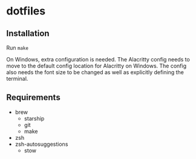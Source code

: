 # dotfiles

## Installation

Run `make`

On Windows, extra configuration is needed. The Alacritty config needs to move to
the default config location for Alacritty on Windows. The config also needs the
font size to be changed as well as explicitly defining the terminal.

## Requirements

- brew
  - starship
  - git
  - make
- zsh
- zsh-autosuggestions
  - stow
